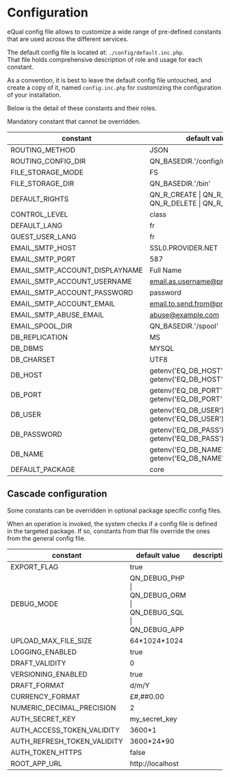 # Configuration



eQual config file allows to customize a wide range of pre-defined constants that are used across the different services.


The default config file is located at: `./config/default.inc.php`.  
That file holds comprehensive description of role and usage for each constant.

As a convention, it is best to leave the default config file untouched, and create a copy of it, named `config.inc.php` for customizing the configuration of your installation.

Below is the detail of these constants and their roles.

Mandatory constant that cannot be overridden.

|constant|default value|description|
|--|--|--|
|ROUTING_METHOD|JSON||
|ROUTING_CONFIG_DIR|QN_BASEDIR.'/config/routing'||
|FILE_STORAGE_MODE|FS||
|FILE_STORAGE_DIR|QN_BASEDIR.'/bin'||
|DEFAULT_RIGHTS|QN_R_CREATE \| QN_R_READ \| QN_R_DELETE \| QN_R_WRITE||
|CONTROL_LEVEL|class||
|DEFAULT_LANG|fr||
|GUEST_USER_LANG|fr||
|EMAIL_SMTP_HOST|SSL0.PROVIDER.NET||
|EMAIL_SMTP_PORT|587||
|EMAIL_SMTP_ACCOUNT_DISPLAYNAME|Full Name||
|EMAIL_SMTP_ACCOUNT_USERNAME|email.as.username@provider.com||
|EMAIL_SMTP_ACCOUNT_PASSWORD|password||
|EMAIL_SMTP_ACCOUNT_EMAIL|email.to.send.from@provider.com||
|EMAIL_SMTP_ABUSE_EMAIL|abuse@example.com||
|EMAIL_SPOOL_DIR|QN_BASEDIR.'/spool'||
|DB_REPLICATION|MS||
|DB_DBMS|MYSQL||
|DB_CHARSET|UTF8||
|DB_HOST|getenv('EQ_DB_HOST')?getenv('EQ_DB_HOST'):'127.0.0.1')||
|DB_PORT|getenv('EQ_DB_PORT')?getenv('EQ_DB_PORT'):'3306')||
|DB_USER|getenv('EQ_DB_USER')?getenv('EQ_DB_USER'):'root')||
|DB_PASSWORD|getenv('EQ_DB_PASS')?getenv('EQ_DB_PASS'):'test')||
|DB_NAME|getenv('EQ_DB_NAME')?getenv('EQ_DB_NAME'):'equal')||
|DEFAULT_PACKAGE|core||



## Cascade configuration

Some constants can be overridden in optional package specific config files.

When an operation is invoked, the system checks if a config file is defined in the targeted package. If so, constants from that file override the ones from the general config file.

|constant|default value|description|
|--|--|--|
|EXPORT_FLAG|true||
|DEBUG_MODE|QN_DEBUG_PHP \| QN_DEBUG_ORM \| QN_DEBUG_SQL \| QN_DEBUG_APP||
|UPLOAD_MAX_FILE_SIZE|64\*1024*1024||
|LOGGING_ENABLED|true||
|DRAFT_VALIDITY|0||
|VERSIONING_ENABLED|true||
|DRAFT_FORMAT|d/m/Y||
|CURRENCY_FORMAT|£#,##0.00||
|NUMERIC_DECIMAL_PRECISION|2||
|AUTH_SECRET_KEY|my_secret_key||
|AUTH_ACCESS_TOKEN_VALIDITY|3600*1||
|AUTH_REFRESH_TOKEN_VALIDITY|3600\*24*90||
|AUTH_TOKEN_HTTPS|false||
|ROOT_APP_URL|http://localhost||